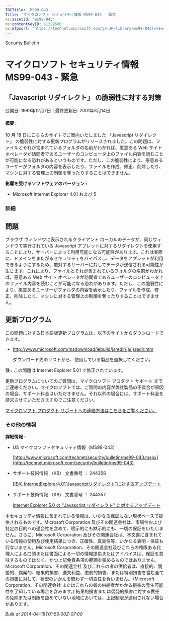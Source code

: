 ```yaml
---
TOCTitle: 'MS99-043'
Title: 'マイクロソフト セキュリティ情報 MS99-043 - 緊急'
ms:assetid: 'ms99-043'
ms:contentKeyID: 61229580
ms:mtpsurl: 'https://technet.microsoft.com/ja-JP/library/ms99-043(v=Security.10)'
---
```


Security Bulletin

マイクロソフト セキュリティ情報 MS99-043 - 緊急
===============================================

「Javascript リダイレクト」 の脆弱性に対する対策
------------------------------------------------

公開日: 1999年12月7日 | 最終更新日: 2001年3月14日

#### 概要 :

10 月 18 日にこちらのサイトでご案内いたしました 「Javascript リダイレクト」 の脆弱性に対する更新プログラムがリリースされました。この問題は、ファイルとそれが含まれているフォルダの名前がわかれば、悪意ある Web サイトオペレータが訪問者であるユーザーのコンピュータ上のファイル内容を読むことが可能になる恐れがあるというものです。ただし、この脆弱性により、悪意あるユーザーがフォルダの内容を表示したり、ファイルを作成、修正、削除したり、マシンに対する管理上の制御を奪ったりすることはできません。

**影響を受けるソフトウェアのバージョン** **:**

-   Microsoft Internet Explorer 4.01 および 5

### 詳細

問題
----


ブラウザ ウィンドウに表示されるクライアント ローカルのデータが、同じウィンドウで実行されている Javascript アプレットに対するリダイレクトを使用することにより、サーバーによって利用可能になる可能性があります。これは実際に、ドメインをまたがるセキュリティをバイパスし、データをアプレットが利用できるようにするため、敵対するサーバーに対してデータが送信される可能性が生じます。これにより、ファイルとそれが含まれているフォルダの名前がわかれば、悪意ある Web サイト オペレータが訪問者であるユーザーのコンピュータ上のファイル内容を読むことが可能になる恐れがあります。ただし、この脆弱性により、悪意あるユーザーがフォルダの内容を表示したり、ファイルを作成、修正、削除したり、マシンに対する管理上の制御を奪ったりすることはできません。

更新プログラム
--------------


この問題に対する日本語版更新プログラムは、以下のサイトからダウンロードできます。

-   <http://www.microsoft.com/msdownload/iebuild/jsredir/ja/jsredir.htm>

    ダウンロード先のリストから、使用している製品を選択してください。

**注** **:**
この問題は Internet Explorer 5.01 で修正されています。

更新プログラムについてのご質問は、マイクロソフト プロダクト サポート までご連絡ください。マイクロソフトでは、ご質問の内容が弊社製品の不具合が原因の場合、サポート料金はいただきません。それ以外の場合には、サポート料金を請求させていただきますのでご注意ください。

[マイクロソフト プロダクト サポートへの連絡方法はこちらをご覧ください。](http://www.microsoft.com/japan/security/support/patchqa.mspx)

### その他の情報

**詳細情報** **:**

-   US マイクロソフトセキュリティ情報（MS99-043）

    [http://www.microsoft.com/technet/security/bulletin/ms99-043.mspx](http://technet.microsoft.com/security/bulletin/ms99-043)
-   サポート技術情報 （KB） 文書番号 ： 244356

    [\[IE4\] InternetExplorer4.01"Javascriptリダイレクト"に対するアップデート](http://support.microsoft.com/kb/244356)
-   サポート技術情報 （KB） 文書番号 ： 244357

    [Internet Explorer 5.0 の "Javascript リダイレクト" に対するアップデート](http://support.microsoft.com/kb/244357)

本セキュリティ情報に含まれている情報は、いかなる保証もない現状ベースで提供されるものです。Microsoft Corporation 及びその関連会社は、市場性および特定の目的への適合性を含めて、明示的にも黙示的にも、一切の保証をいたしません。さらに、Microsoft Corporation 及びその関連会社は、本文書に含まれている情報の使用及び使用結果につき、正確性、真実性等、いかなる表明・保証も行ないません。Microsoft Corporation、その関連会社及びこれらの権限ある代理人による口頭または書面による一切の情報提供またはアドバイスは、保証を意味するものではなく、かつ上記免責条項の範囲を狭めるものではありません。Microsoft Corporation、その関連会社 及びこれらの者の供給者は、直接的、間接的、偶発的、結果的損害、逸失利益、懲罰的損害、または特別損害を含む全ての損害に対して、状況のいかんを問わず一切責任を負いません。（Microsoft Corporation、その関連会社 またはこれらの者の供給者がかかる損害の発生可能性を了知している場合を含みます。) 結果的損害または偶発的損害に対する責任の免除または制限を認めていない地域においては、上記制限が適用されない場合があります。

*Built at 2014-04-18T01:50:00Z-07:00*

